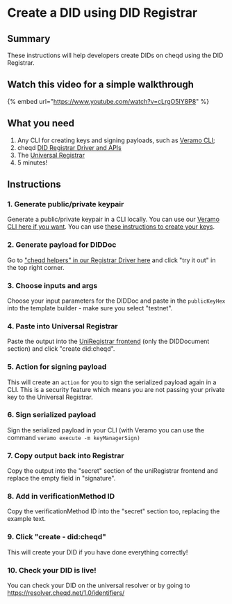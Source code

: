 # Create a DID using DID Registrar

## Summary

These instructions will help developers create DIDs on cheqd using the DID Registrar.

## Watch this video for a simple walkthrough

{% embed url="https://www.youtube.com/watch?v=cLrgO5IY8P8" %}

## What you need

1. Any CLI for creating keys and signing payloads, such as [Veramo CLI](../../guides/software-development-kits-sdks/veramo-sdk-for-cheqd/setup-cli.md);
2. cheqd [DID Registrar Driver and APIs](https://did-registrar.cheqd.net/api-docs/)
3. The [Universal Registrar](https://uniregistrar.io/)
4. 5 minutes!

## Instructions

### 1. Generate public/private keypair

Generate a public/private keypair in a CLI locally. You can use our [Veramo CLI here if you want](https://docs.cheqd.io/identity/guides/software-development-kits-sdks/veramo-sdk-for-cheqd/setup-cli). You can use [these instructions to create your keys](https://docs.cheqd.io/identity/tutorials/did-operations/identity-key-handling).&#x20;

### 2. Generate payload for DIDDoc

Go to ["cheqd helpers" in our Registrar Driver here](https://did-registrar.cheqd.net/api-docs/#/Cheqd%20Helpers/get\_did\_document) and click "try it out" in the top right corner.

### 3. Choose inputs and args

Choose your input parameters for the DIDDoc and paste in the `publicKeyHex` into the template builder - make sure you select "testnet".&#x20;

### 4. Paste into Universal Registrar

Paste the output into the [UniRegistrar frontend](https://uniregistrar.io/) (only the DIDDocument section) and click "create did:cheqd".

### 5. Action for signing payload

This will create an `action` for you to sign the serialized payload again in a CLI. This is a security feature which means you are not passing your private key to the Universal Registrar.

### 6. Sign serialized payload

Sign the serialized payload in your CLI (with Veramo you can use the command `veramo execute -m keyManagerSign)`

### 7. Copy output back into Registrar

Copy the output into the "secret" section of the uniRegistrar frontend and replace the empty field in "signature".

### 8. Add in verificationMethod ID

Copy the verificationMethod ID into the "secret" section too, replacing the example text.

### 9. Click "create - did:cheqd"

This will create your DID if you have done everything correctly!

### 10. Check your DID is live!

You can check your DID on the universal resolver or by going to https://resolver.cheqd.net/1.0/identifiers/<yourDID>